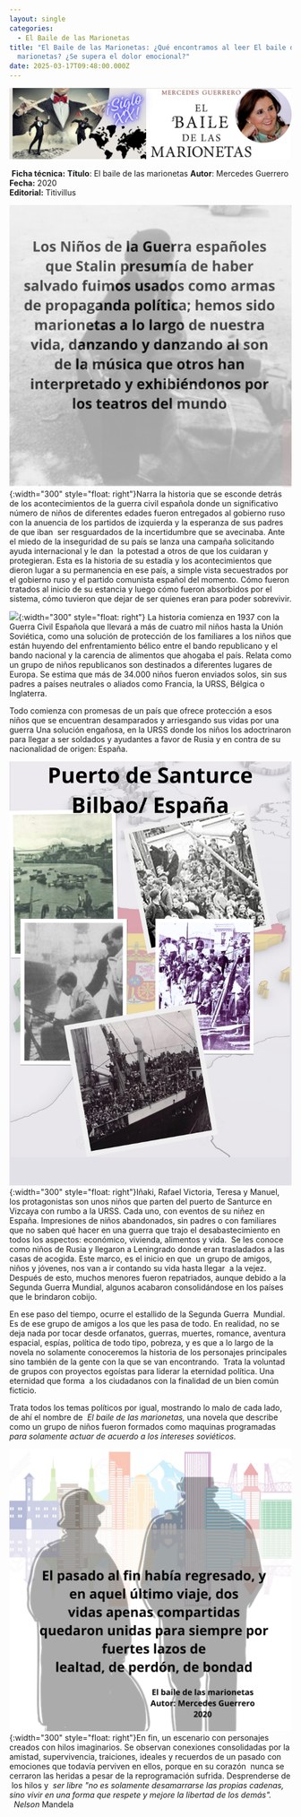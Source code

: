 ```yaml
---
layout: single
categories:
  - El Baile de las Marionetas
title: "El Baile de las Marionetas: ¿Qué encontramos al leer El baile de las
  marionetas? ¿Se supera el dolor emocional?"
date: 2025-03-17T09:48:00.000Z
---
```

![](/assets/img/banner.png)

 **Ficha técnica:** 
**Título**: El baile de las marionetas
**Autor**: Mercedes Guerrero
**Fecha:** 2020\
**Editorial:** Titivillus

![](/assets/img/el-fin.png){:width="300" style="float: right"}Narra la historia que se esconde detrás de los acontecimientos de la guerra civil española donde un significativo número de niños de  diferentes edades fueron entregados al gobierno ruso con la anuencia de los partidos de izquierda y la esperanza de sus padres de que iban  ser resguardados de la incertidumbre que se avecinaba. Ante el miedo de la inseguridad de su país se lanza una campaña solicitando ayuda internacional y le dan  la potestad a otros de que los cuidaran y protegieran. Esta es la historia de su estadía y los acontecimientos que dieron lugar a su permanencia en ese país, a simple vista secuestrados por el gobierno ruso y el partido comunista español del momento. Cómo fueron tratados al inicio de su estancia y luego cómo fueron absorbidos por el sistema, cómo tuvieron que dejar de ser quienes eran para poder sobrevivir.

![](/assets/img/niños-escondiendose.png){:width="300" style="float: right"} La historia comienza en 1937 con la Guerra Civil Española que llevará a  más de cuatro mil niños hasta la Unión Soviética, como una solución de protección de los familiares  a los niños que están huyendo del enfrentamiento bélico entre el bando republicano y el bando nacional y la carencia de alimentos que ahogaba el país. Relata como un grupo de niños republicanos son destinados  a diferentes lugares de Europa. Se estima que más de 34.000 niños fueron enviados solos, sin sus padres a países neutrales o aliados como Francia, la URSS, Bélgica o Inglaterra.

Todo comienza con promesas de un país que ofrece protección a esos niños que se encuentran desamparados y arriesgando sus vidas por una guerra Una solución engañosa, en la URSS donde los niños los adoctrinaron para llegar a ser soldados y ayudantes a favor de Rusia y en contra de su nacionalidad de origen: España.     

![](/assets/img/collage-de-fotos-puerto-de-santurce.png){:width="300" style="float: right"}Iñaki, Rafael Victoria, Teresa y Manuel, los protagonistas son unos niños que parten del puerto de Santurce en Vizcaya con rumbo a la URSS. Cada uno, con eventos de su niñez en España. Impresiones de niños abandonados, sin padres o con familiares que no saben qué hacer en una guerra que trajo el desabastecimiento en todos los aspectos: económico, vivienda, alimentos y vida.  Se les conoce como niños de Rusia y llegaron a Leningrado donde eran trasladados a las casas de acogida. Este marco, es el inicio en que  un grupo de amigos, niños y jóvenes, nos van a ir contando su vida hasta llegar  a la vejez. Después de esto, muchos menores fueron repatriados, aunque debido a la Segunda Guerra Mundial, algunos acabaron consolidándose en los países que le brindaron cobijo.

En ese paso del tiempo, ocurre el estallido de la Segunda Guerra  Mundial. Es de ese grupo de amigos a los que les pasa de todo. En realidad, no se deja nada por tocar desde orfanatos, guerras, muertes, romance, aventura espacial, espías, política de todo tipo, pobreza, y es que a lo largo de la novela no solamente conoceremos la historia de los personajes principales sino también de la gente con la que se van encontrando.  Trata la voluntad de grupos con proyectos egoístas para liderar la eternidad política. Una eternidad que forma  a los ciudadanos con la finalidad de un bien común ficticio.

Trata todos los temas políticos por igual, mostrando lo malo de cada lado, de ahí el nombre de  *El baile de las marionetas,* una novela que describe como un grupo de niños fueron formados como maquinas programadas *para solamente actuar de acuerdo a los intereses soviéticos.* 

![](/assets/img/alejando-y-rafael.png){:width="300" style="float: right"}En fin, un escenario con personajes creados con hilos imaginarios. Se observan conexiones consolidadas por la amistad, supervivencia, traiciones, ideales y recuerdos de un pasado con emociones que todavía perviven en ellos, porque en su corazón  nunca se cerraron las heridas a pesar de la reprogramación sufrida. Desprenderse de  los hilos y  *ser libre "no es solamente desamarrarse las propias cadenas, sino vivir en una forma que respete y mejore la libertad de los demás".   Nelson* Mandela
